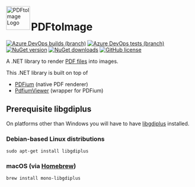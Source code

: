 <img src="https://raw.githubusercontent.com/sungaila/PDFtoImage/master/etc/Icon.png" align="left" width="64" height="64" alt="PDFtoImage Logo">

# PDFtoImage
[![Azure DevOps builds (branch)](https://img.shields.io/azure-devops/build/sungaila/fa66f1e9-b342-4f33-bcd4-40f7b082949d/4/master?style=flat-square)](https://dev.azure.com/sungaila/PDFtoImage/_build/latest?definitionId=4&branchName=master)
[![Azure DevOps tests (branch)](https://img.shields.io/azure-devops/tests/sungaila/PDFtoImage/4/master?style=flat-square)](https://dev.azure.com/sungaila/PDFtoImage/_build/latest?definitionId=4&branchName=master)
[![NuGet version](https://img.shields.io/nuget/v/PDFtoImage.svg?style=flat-square)](https://www.nuget.org/packages/PDFtoImage/)
[![NuGet downloads](https://img.shields.io/nuget/dt/PDFtoImage.svg?style=flat-square)](https://www.nuget.org/packages/PDFtoImage/)
[![GitHub license](https://img.shields.io/github/license/sungaila/PDFtoImage?style=flat-square)](https://github.com/sungaila/PDFtoImage/blob/master/LICENSE)

A .NET library to render [PDF files](https://en.wikipedia.org/wiki/PDF) into images.

This .NET library is built on top of
* [PDFium](https://pdfium.googlesource.com/pdfium/) (native PDF renderer)
* [PdfiumViewer](https://github.com/pvginkel/PdfiumViewer) (wrapper for PDFium)

## Prerequisite libgdiplus
On platforms other than Windows you will have to have [libgdiplus](https://www.mono-project.com/docs/gui/libgdiplus/) installed.
### Debian-based Linux distributions
```console
sudo apt-get install libgdiplus
```

### macOS (via [Homebrew](https://brew.sh/))
```console
brew install mono-libgdiplus
```